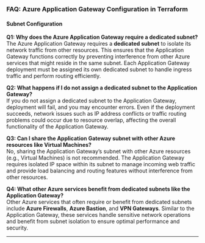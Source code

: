 ### **FAQ: Azure Application Gateway Configuration in Terraform**

#### **Subnet Configuration**

**Q1: Why does the Azure Application Gateway require a dedicated subnet?**  
The Azure Application Gateway requires a **dedicated subnet** to isolate its network traffic from other resources. This ensures that the Application Gateway functions correctly by preventing interference from other Azure services that might reside in the same subnet. Each Application Gateway deployment must be assigned its own dedicated subnet to handle ingress traffic and perform routing efficiently.

**Q2: What happens if I do not assign a dedicated subnet to the Application Gateway?**  
If you do not assign a dedicated subnet to the Application Gateway, deployment will fail, and you may encounter errors. Even if the deployment succeeds, network issues such as IP address conflicts or traffic routing problems could occur due to resource overlap, affecting the overall functionality of the Application Gateway.

**Q3: Can I share the Application Gateway subnet with other Azure resources like Virtual Machines?**  
No, sharing the Application Gateway’s subnet with other Azure resources (e.g., Virtual Machines) is not recommended. The Application Gateway requires isolated IP space within its subnet to manage incoming web traffic and provide load balancing and routing features without interference from other resources.

**Q4: What other Azure services benefit from dedicated subnets like the Application Gateway?**  
Other Azure services that often require or benefit from dedicated subnets include **Azure Firewalls**, **Azure Bastion**, and **VPN Gateways**. Similar to the Application Gateway, these services handle sensitive network operations and benefit from subnet isolation to ensure optimal performance and security.

---
